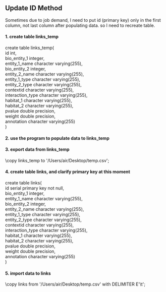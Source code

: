 ## Update ID Method

Sometimes due to job demand,  I need to put id (primary key) only in the first column, not last column after populating data.
so I need to recreate table.</br>


#### 1. create table links_temp
create table links_temp(</br>
        id                 int,</br>
	bio_entity_1       integer,</br> 
	entity_1_name      character varying(255),</br>
	bio_entity_2       integer,</br>
	entity_2_name      character varying(255),</br> 
	entity_1_type      character varying(255),</br>
	entity_2_type      character varying(255),</br>
	contextid          character varying(255),</br> 
	interaction_type   character varying(255),</br>
	habitat_1          character varying(255),</br> 
	habitat_2          character varying(255),</br>
	pvalue             double precision,</br>
	weight             double precision,</br>
	annotation         character varying(255)</br>
 )</br>
 
 
 
 #### 2. use the program to populate data to links_temp
 
 
 
 #### 3. export data from links_temp
 \copy links_temp to '/Users/air/Desktop/temp.csv';</br>
 
 
 
 #### 4. create table links, and clarify primary key at this moment
create table links(</br>
        id                 serial primary key  not null,</br>
	bio_entity_1       integer,</br> 
	entity_1_name      character varying(255),</br>
	bio_entity_2       integer,</br>
	entity_2_name      character varying(255),</br> 
	entity_1_type      character varying(255),</br>
	entity_2_type      character varying(255),</br>
	contextid          character varying(255),</br> 
	interaction_type   character varying(255),</br>
	habitat_1          character varying(255),</br> 
	habitat_2          character varying(255),</br>
	pvalue             double precision,</br>
	weight             double precision,</br>
	annotation         character varying(255)</br>
 )</br>
 
 
 
 #### 5. import data to links
 \copy links from '/Users/air/Desktop/temp.csv' with DELIMITER E'\t';
 
